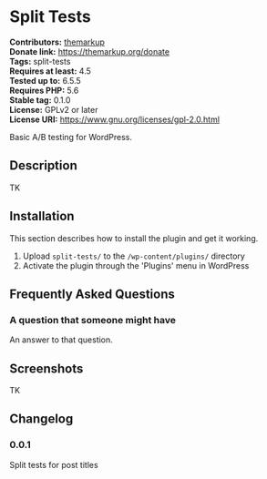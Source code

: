 # Split Tests #
**Contributors:** [themarkup](https://profiles.wordpress.org/themarkup/)  
**Donate link:** https://themarkup.org/donate  
**Tags:** split-tests  
**Requires at least:** 4.5  
**Tested up to:** 6.5.5  
**Requires PHP:** 5.6  
**Stable tag:** 0.1.0  
**License:** GPLv2 or later  
**License URI:** https://www.gnu.org/licenses/gpl-2.0.html  

Basic A/B testing for WordPress.

## Description ##

TK

## Installation ##

This section describes how to install the plugin and get it working.

1. Upload `split-tests/` to the `/wp-content/plugins/` directory
1. Activate the plugin through the 'Plugins' menu in WordPress

## Frequently Asked Questions ##

### A question that someone might have ###

An answer to that question.

## Screenshots ##

TK

## Changelog ##

### 0.0.1 ###
Split tests for post titles

